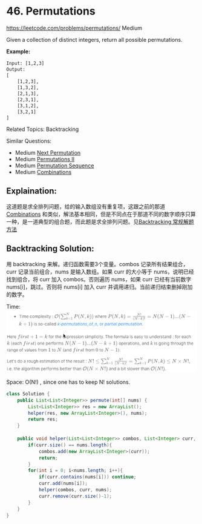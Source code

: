 # 46. Permutations
<https://leetcode.com/problems/permutations/>
Medium

Given a collection of distinct integers, return all possible permutations.

**Example:**

    Input: [1,2,3]
    Output:
    [
        [1,2,3],
        [1,3,2],
        [2,1,3],
        [2,3,1],
        [3,1,2],
        [3,2,1]
    ]

Related Topics: Backtracking

Similar Questions: 
* Medium [Next Permutation](https://leetcode.com/problems/next-permutation/)
* Medium [Permutations II](https://leetcode.com/problems/permutations-ii/)
* Medium [Permutation Sequence](https://leetcode.com/problems/permutation-sequence/)
* Medium [Combinations](https://leetcode.com/problems/combinations/)


## Explaination:
这道题是求全排列问题，给的输入数组没有重复项，这跟之前的那道 [Combinations](https://leetcode.com/problems/combinations/) 和类似，解法基本相同，但是不同点在于那道不同的数字顺序只算一种，是一道典型的组合题，而此题是求全排列问题。见[Backtracking 常规解题方法](../summary/Backtracking%20常规解题方法.md)

## Backtracking Solution: 
用 backtracking 来解。递归函数需要3个变量。combos 记录所有结果组合，curr 记录当前组合，nums 是输入数组。如果 curr 的大小等于 nums，说明已经找到组合，将 curr 加入 combos。否则遍历 nums，如果 curr 已经有当前数字 nums[i]，跳过。否则将 nums[i] 加入 curr 并调用递归。当前递归结束删掉刚加的数字。

Time: ![alt text](../resources/46_a1.jpg)

Space: O(N!) , since one has to keep N! solutions.

```java
class Solution {
    public List<List<Integer>> permute(int[] nums) {
        List<List<Integer>> res = new ArrayList();
        helper(res, new ArrayList<Integer>(), nums);
        return res;
    }
    
    public void helper(List<List<Integer>> combos, List<Integer> curr, int[] nums){
        if(curr.size() == nums.length){
            combos.add(new ArrayList<Integer>(curr));
            return;
        }
        for(int i = 0; i<nums.length; i++){
            if(curr.contains(nums[i])) continue;
            curr.add(nums[i]);
            helper(combos, curr, nums);
            curr.remove(curr.size()-1);
        }
    }
}
```